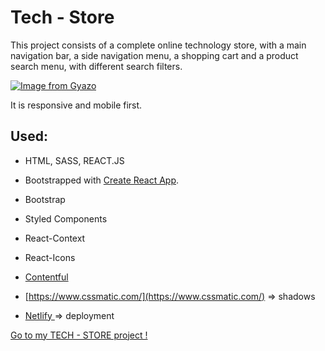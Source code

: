 # Tech - Store

This project consists of a complete online technology store, with a main navigation bar, a side navigation menu, a shopping cart and a product search menu, with different search filters.

[![Image from Gyazo](https://i.gyazo.com/8a658378d0a9acf4914333ee31431e02.png)](https://gyazo.com/8a658378d0a9acf4914333ee31431e02)

It is responsive and mobile first.
  
## Used:

* HTML, SASS, REACT.JS
* Bootstrapped with [Create React App](https://github.com/facebook/create-react-app).
* Bootstrap
* Styled Components
* React-Context
* React-Icons
*  [Contentful ](https://www.contentful.com/)
* [https://www.cssmatic.com/](https://www.cssmatic.com/) => shadows

*  [Netlify ](https://www.netlify.com/) => deployment

  [Go to my TECH - STORE project !](https://t-store-react.netlify.com/)